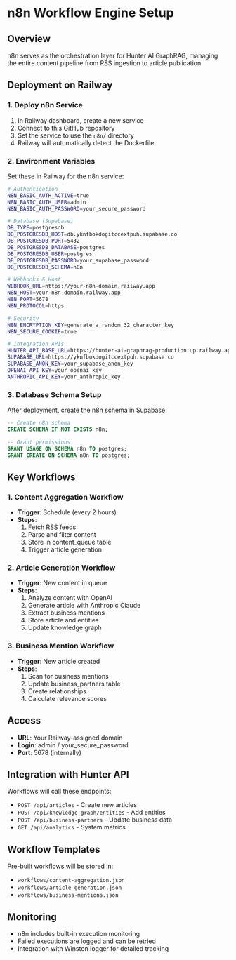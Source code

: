 # n8n Workflow Engine Setup

## Overview
n8n serves as the orchestration layer for Hunter AI GraphRAG, managing the entire content pipeline from RSS ingestion to article publication.

## Deployment on Railway

### 1. Deploy n8n Service
1. In Railway dashboard, create a new service
2. Connect to this GitHub repository
3. Set the service to use the `n8n/` directory
4. Railway will automatically detect the Dockerfile

### 2. Environment Variables
Set these in Railway for the n8n service:

```bash
# Authentication
N8N_BASIC_AUTH_ACTIVE=true
N8N_BASIC_AUTH_USER=admin
N8N_BASIC_AUTH_PASSWORD=your_secure_password

# Database (Supabase)
DB_TYPE=postgresdb
DB_POSTGRESDB_HOST=db.yknfbokdogitccextpuh.supabase.co
DB_POSTGRESDB_PORT=5432
DB_POSTGRESDB_DATABASE=postgres
DB_POSTGRESDB_USER=postgres
DB_POSTGRESDB_PASSWORD=your_supabase_password
DB_POSTGRESDB_SCHEMA=n8n

# Webhooks & Host
WEBHOOK_URL=https://your-n8n-domain.railway.app
N8N_HOST=your-n8n-domain.railway.app
N8N_PORT=5678
N8N_PROTOCOL=https

# Security
N8N_ENCRYPTION_KEY=generate_a_random_32_character_key
N8N_SECURE_COOKIE=true

# Integration APIs
HUNTER_API_BASE_URL=https://hunter-ai-graphrag-production.up.railway.app
SUPABASE_URL=https://yknfbokdogitccextpuh.supabase.co
SUPABASE_ANON_KEY=your_supabase_anon_key
OPENAI_API_KEY=your_openai_key
ANTHROPIC_API_KEY=your_anthropic_key
```

### 3. Database Schema Setup
After deployment, create the n8n schema in Supabase:

```sql
-- Create n8n schema
CREATE SCHEMA IF NOT EXISTS n8n;

-- Grant permissions
GRANT USAGE ON SCHEMA n8n TO postgres;
GRANT CREATE ON SCHEMA n8n TO postgres;
```

## Key Workflows

### 1. Content Aggregation Workflow
- **Trigger**: Schedule (every 2 hours)
- **Steps**:
  1. Fetch RSS feeds
  2. Parse and filter content
  3. Store in content_queue table
  4. Trigger article generation

### 2. Article Generation Workflow
- **Trigger**: New content in queue
- **Steps**:
  1. Analyze content with OpenAI
  2. Generate article with Anthropic Claude
  3. Extract business mentions
  4. Store article and entities
  5. Update knowledge graph

### 3. Business Mention Workflow
- **Trigger**: New article created
- **Steps**:
  1. Scan for business mentions
  2. Update business_partners table
  3. Create relationships
  4. Calculate relevance scores

## Access
- **URL**: Your Railway-assigned domain
- **Login**: admin / your_secure_password
- **Port**: 5678 (internally)

## Integration with Hunter API
Workflows will call these endpoints:
- `POST /api/articles` - Create new articles
- `POST /api/knowledge-graph/entities` - Add entities
- `POST /api/business-partners` - Update business data
- `GET /api/analytics` - System metrics

## Workflow Templates
Pre-built workflows will be stored in:
- `workflows/content-aggregation.json`
- `workflows/article-generation.json`
- `workflows/business-mentions.json`

## Monitoring
- n8n includes built-in execution monitoring
- Failed executions are logged and can be retried
- Integration with Winston logger for detailed tracking